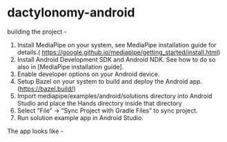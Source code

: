 # dactylonomy-android

building the project - 

1. Install MediaPipe on your system, see MediaPipe installation guide for details.( https://google.github.io/mediapipe/getting_started/install.html)
2. Install Android Development SDK and Android NDK. See how to do so also in [MediaPipe installation guide].
3. Enable developer options on your Android device.
4. Setup Bazel on your system to build and deploy the Android app. (https://bazel.build/)
5. Import mediapipe/examples/android/solutions directory into Android Studio and place the Hands directory inside that directory
6. Select “File” -> “Sync Project with Gradle Files” to sync project.
7. Run solution example app in Android Studio.

The app looks like - 


